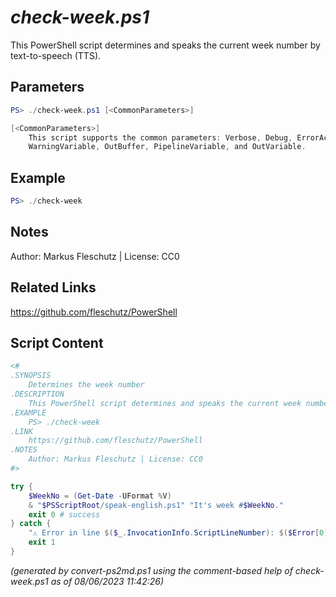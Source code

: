 *check-week.ps1*
================

This PowerShell script determines and speaks the current week number by text-to-speech (TTS).

Parameters
----------
```powershell
PS> ./check-week.ps1 [<CommonParameters>]

[<CommonParameters>]
    This script supports the common parameters: Verbose, Debug, ErrorAction, ErrorVariable, WarningAction, 
    WarningVariable, OutBuffer, PipelineVariable, and OutVariable.
```

Example
-------
```powershell
PS> ./check-week

```

Notes
-----
Author: Markus Fleschutz | License: CC0

Related Links
-------------
https://github.com/fleschutz/PowerShell

Script Content
--------------
```powershell
<#
.SYNOPSIS
	Determines the week number 
.DESCRIPTION
	This PowerShell script determines and speaks the current week number by text-to-speech (TTS).
.EXAMPLE
	PS> ./check-week
.LINK
	https://github.com/fleschutz/PowerShell
.NOTES
	Author: Markus Fleschutz | License: CC0
#>

try {
	$WeekNo = (Get-Date -UFormat %V)
	& "$PSScriptRoot/speak-english.ps1" "It's week #$WeekNo."
	exit 0 # success
} catch {
	"⚠️ Error in line $($_.InvocationInfo.ScriptLineNumber): $($Error[0])"
	exit 1
}
```

*(generated by convert-ps2md.ps1 using the comment-based help of check-week.ps1 as of 08/06/2023 11:42:26)*

